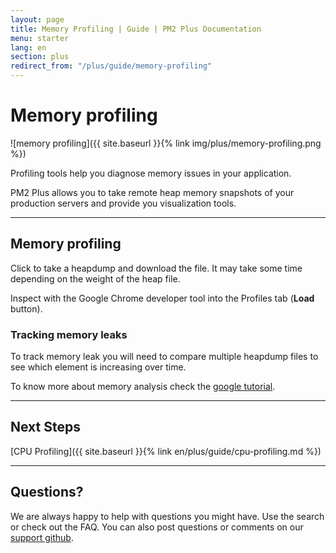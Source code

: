 ```yaml
---
layout: page
title: Memory Profiling | Guide | PM2 Plus Documentation
menu: starter
lang: en
section: plus
redirect_from: "/plus/guide/memory-profiling"
---
```


# Memory profiling

![memory profiling]({{ site.baseurl }}{% link img/plus/memory-profiling.png %})

Profiling tools help you diagnose memory issues in your application.

PM2 Plus allows you to take remote heap memory snapshots of your production servers and provide you visualization tools.

---

## Memory profiling

Click to take a heapdump and download the file. It may take some time depending on the weight of the heap file.

Inspect with the Google Chrome developer tool into the Profiles tab (**Load** button).

### Tracking memory leaks

To track memory leak you will need to compare multiple heapdump files to see which element is increasing over time.

To know more about memory analysis check the [google tutorial](https://developer.chrome.com/devtools/docs/heap-profiling).

---

## Next Steps

[CPU Profiling]({{ site.baseurl }}{% link en/plus/guide/cpu-profiling.md %})

---

## Questions?

We are always happy to help with questions you might have. Use the search or check out the FAQ. You can also post questions or comments on our [support github](https://github.com/keymetrics/keymetrics-support/issues).
